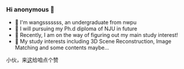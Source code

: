 ### Hi anonymous 👋

* 🔭 I'm wangsssssss, an undergraduate from nwpu
* 🌱 I will pursuing my Ph.d diploma of NJU in future
* 🌱 Recently, I am on the way of figuring out my main study interest!
* 🤔 My study interests including 3D Scene Reconstruction, Image Matching and some contents maybe...

小伙，来[这](https://google.com)给咱点个赞

<!--
**WANGSSSSSSS/WANGSSSSSSS** is a ✨ _special_ ✨ repository because its `README.md` (this file) appears on your GitHub profile.

Here are some ideas to get you started:

- 🔭 I’m currently working on ...
- 🌱 I’m currently learning ...
- 👯 I’m looking to collaborate on ...
- 🤔 I’m looking for help with ...
- 💬 Ask me about ...
- 📫 How to reach me: ...
- 😄 Pronouns: ...
- ⚡ Fun fact: ...
-->

